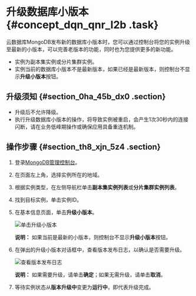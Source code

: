 # 升级数据库小版本 {#concept_dqn_qnr_l2b .task}

云数据库MongoDB发布新的数据库小版本时，您可以通过控制台将您的实例升级至最新的小版本，可以完善老版本的功能，同时也为您提供更多的新功能。

-   实例为副本集实例或分片集群实例。
-   实例当前的数据库小版本不是最新版本，如果已经是最新版本，则控制台不显示**升级小版本**按钮。

## 升级须知 {#section_0ha_45b_dx0 .section}

-   升级后不允许降级。
-   执行升级数据库小版本的操作，将导致实例被重启，会产生1次30秒内的连接闪断，请在业务低峰期操作或确保应用具备重连机制。

## 操作步骤 {#section_th8_xjn_5z4 .section}

1.  登录[MongoDB管理控制台](https://mongodb.console.aliyun.com/#/mongodb/list)。
2.  在页面左上角，选择实例所在的地域。
3.  根据实例类型，在左侧导航栏单击**副本集实例列表**或**分片集群实例列表**。
4.  找到目标实例，单击实例ID。
5.  在基本信息页面，单击**升级小版本**。 

    ![单击升级小版本](http://static-aliyun-doc.oss-cn-hangzhou.aliyuncs.com/assets/img/20146/156765385358729_zh-CN.png)

    **说明：** 如果当前是最新的小版本，则控制台不显示**升级小版本**按钮。

6.  在弹出的升级小版本对话框中，查看版本发布日志，以确认是否需要升级。 

    ![查看版本发布日志](http://static-aliyun-doc.oss-cn-hangzhou.aliyuncs.com/assets/img/20146/156765385358731_zh-CN.png)

    **说明：** 如果需要升级，请单击**确定**；如果无需升级，请单击**取消**。

7.  等待实例状态从**版本升级中**变更为**运行中**，即代表升级完成。

